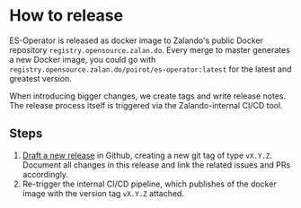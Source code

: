 # How to release

ES-Operator is released as docker image to Zalando's public Docker repository `registry.opensource.zalan.do`. Every merge to master generates a new Docker image, you could go with `registry.opensource.zalan.do/poirot/es-operator:latest` for the latest and greatest version.

When introducing bigger changes, we create tags and write release notes. The release process itself is triggered via the Zalando-internal CI/CD tool.

## Steps

1. [Draft a new release](https://github.com/zalando-incubator/es-operator/releases/new) in Github, creating a new git tag of type `vX.Y.Z`. Document all changes in this release and link the related issues and PRs accordingly.
2. Re-trigger the internal CI/CD pipeline, which publishes of the docker image with the version tag `vX.Y.Z` attached.


